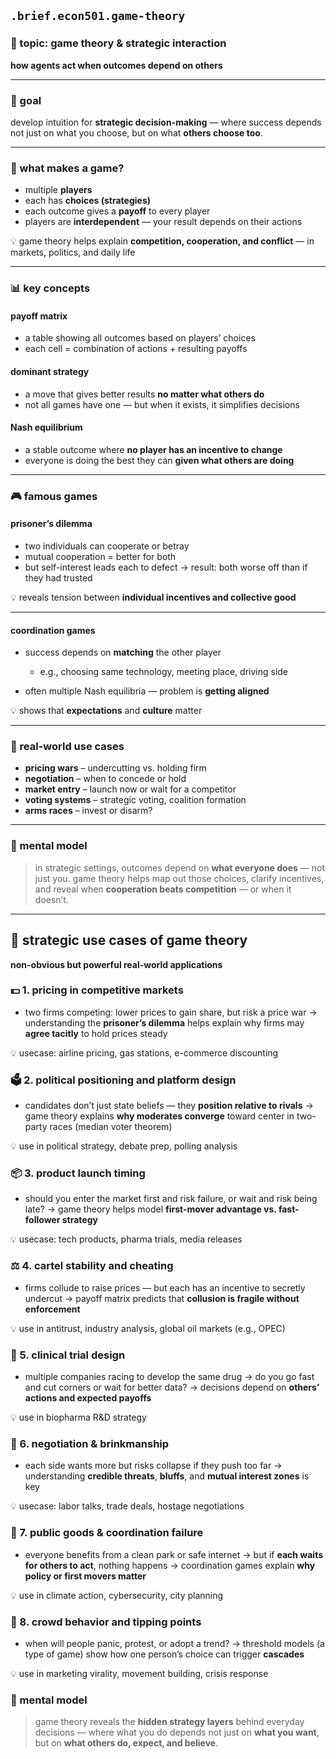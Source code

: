 ## `.brief.econ501.game-theory`

### 🎲 topic: game theory & strategic interaction
**how agents act when outcomes depend on others**

---

### 🎯 goal
develop intuition for **strategic decision-making** — where success depends not just on what you choose, but on what **others choose too**.

---

### 🔁 what makes a game?

- multiple **players**
- each has **choices (strategies)**
- each outcome gives a **payoff** to every player
- players are **interdependent** — your result depends on their actions

💡 game theory helps explain **competition, cooperation, and conflict** — in markets, politics, and daily life

---

### 📊 key concepts

#### **payoff matrix**
- a table showing all outcomes based on players’ choices
- each cell = combination of actions + resulting payoffs

#### **dominant strategy**
- a move that gives better results **no matter what others do**
- not all games have one — but when it exists, it simplifies decisions

#### **Nash equilibrium**
- a stable outcome where **no player has an incentive to change**
- everyone is doing the best they can **given what others are doing**

---

### 🎮 famous games

#### **prisoner’s dilemma**
- two individuals can cooperate or betray
- mutual cooperation = better for both
- but self-interest leads each to defect
→ result: both worse off than if they had trusted

💡 reveals tension between **individual incentives and collective good**

---

#### **coordination games**
- success depends on **matching** the other player
  - e.g., choosing same technology, meeting place, driving side

- often multiple Nash equilibria — problem is **getting aligned**

💡 shows that **expectations** and **culture** matter

---

### 🧠 real-world use cases

- **pricing wars** – undercutting vs. holding firm
- **negotiation** – when to concede or hold
- **market entry** – launch now or wait for a competitor
- **voting systems** – strategic voting, coalition formation
- **arms races** – invest or disarm?

---

### 🔁 mental model
> in strategic settings, outcomes depend on **what everyone does** — not just you.
> game theory helps map out those choices, clarify incentives, and reveal when **cooperation beats competition** — or when it doesn’t.

---


## 🎯 strategic use cases of game theory
**non-obvious but powerful real-world applications**


### 💵 1. **pricing in competitive markets**
- two firms competing: lower prices to gain share, but risk a price war
→ understanding the **prisoner’s dilemma** helps explain why firms may **agree tacitly** to hold prices steady

💡 usecase: airline pricing, gas stations, e-commerce discounting


### 🗳 2. **political positioning and platform design**
- candidates don’t just state beliefs — they **position relative to rivals**
→ game theory explains **why moderates converge** toward center in two-party races (median voter theorem)

💡 use in political strategy, debate prep, polling analysis


### 📦 3. **product launch timing**
- should you enter the market first and risk failure, or wait and risk being late?
→ game theory helps model **first-mover advantage vs. fast-follower strategy**

💡 usecase: tech products, pharma trials, media releases


### ⚖️ 4. **cartel stability and cheating**
- firms collude to raise prices — but each has an incentive to secretly undercut
→ payoff matrix predicts that **collusion is fragile without enforcement**

💡 use in antitrust, industry analysis, global oil markets (e.g., OPEC)


### 🧪 5. **clinical trial design**
- multiple companies racing to develop the same drug
→ do you go fast and cut corners or wait for better data?
→ decisions depend on **others’ actions and expected payoffs**

💡 use in biopharma R&D strategy


### 🤝 6. **negotiation & brinkmanship**
- each side wants more but risks collapse if they push too far
→ understanding **credible threats**, **bluffs**, and **mutual interest zones** is key

💡 usecase: labor talks, trade deals, hostage negotiations


### 🚧 7. **public goods & coordination failure**
- everyone benefits from a clean park or safe internet
→ but if **each waits for others to act**, nothing happens
→ coordination games explain **why policy or first movers matter**

💡 use in climate action, cybersecurity, city planning


### 🧠 8. **crowd behavior and tipping points**
- when will people panic, protest, or adopt a trend?
→ threshold models (a type of game) show how one person’s choice can trigger **cascades**

💡 use in marketing virality, movement building, crisis response


### 🔁 mental model
> game theory reveals the **hidden strategy layers** behind everyday decisions — where what you do depends not just on **what you want**, but on **what others do, expect, and believe**.
